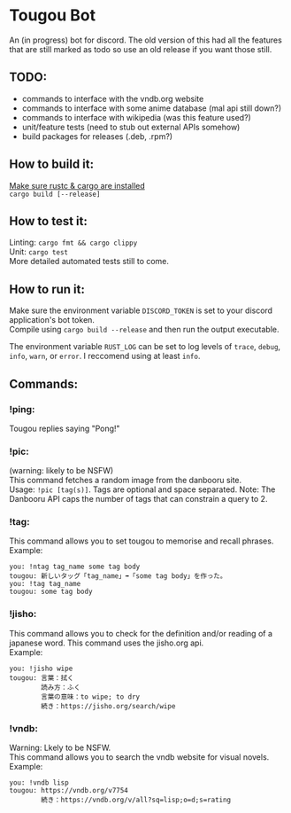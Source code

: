 # Tougou Bot

An (in progress) bot for discord. The old version of this had all the features that are still marked as todo so use an old release if you want those still.

## TODO:
 - commands to interface with the vndb.org website
 - commands to interface with some anime database (mal api still down?)
 - commands to interface with wikipedia (was this feature used?)
 - unit/feature tests (need to stub out external APIs somehow)
 - build packages for releases (.deb, .rpm?)

## How to build it: 
[Make sure rustc & cargo are installed](https://www.rust-lang.org/learn/get-started)  
`cargo build [--release]`

## How to test it:
Linting: `cargo fmt && cargo clippy`  
Unit: `cargo test`  
More detailed automated tests still to come.

## How to run it:
Make sure the environment variable `DISCORD_TOKEN` is set to your discord application's bot token.  
Compile using `cargo build --release` and then run the output executable.

The environment variable `RUST_LOG` can be set to log levels of `trace`, `debug`, `info`, `warn`, or `error`. I reccomend using at least `info`.

## Commands:  
### !ping:  
Tougou replies saying "Pong!"

### !pic: 
(warning: likely to be NSFW)  
This command fetches a random image from the danbooru site.   
Usage: `!pic [tag(s)]`. Tags are optional and space separated. Note: The Danbooru API caps the number of tags that can constrain a query to 2.

### !tag:  
This command allows you to set tougou to memorise and recall phrases.  
Example:  
```
you: !ntag tag_name some tag body
tougou: 新しいタッグ「tag_name」➡「some tag body」を作った。
you: !tag tag_name
tougou: some tag body
```

### !jisho:
This command allows you to check for the definition and/or reading of a japanese word. This command uses the jisho.org api.  
Example:  
```
you: !jisho wipe
tougou: 言葉：拭く
        読み方：ふく
        言葉の意味：to wipe; to dry
        続き：https://jisho.org/search/wipe
```

### !vndb:  
Warning: Lkely to be NSFW.  
This command allows you to search the vndb website for visual novels.
Example:
```
you: !vndb lisp 
tougou: https://vndb.org/v7754
        続き：https://vndb.org/v/all?sq=lisp;o=d;s=rating
```

